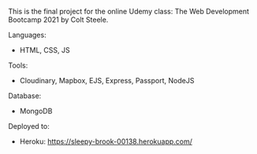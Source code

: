 This is the final project for the online Udemy class: The Web Development Bootcamp 2021 by Colt Steele.

Languages:
- HTML, CSS, JS

Tools:
- Cloudinary, Mapbox, EJS, Express, Passport, NodeJS

Database: 
- MongoDB

Deployed to:
- Heroku: https://sleepy-brook-00138.herokuapp.com/
